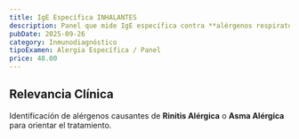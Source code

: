 ```yaml
---
title: IgE Específica INHALANTES
description: Panel que mide IgE específica contra **alérgenos respiratorios** comunes (pólenes, ácaros, epitelios).
pubDate: 2025-09-26
category: Inmunodiagnóstico
tipoExamen: Alergia Específica / Panel
price: 48.00
---
```


## Relevancia Clínica
Identificación de alérgenos causantes de **Rinitis Alérgica** o **Asma Alérgica** para orientar el tratamiento.